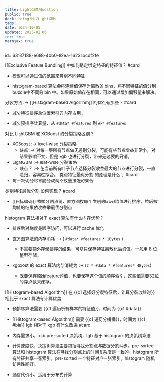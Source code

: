 ```yaml
---
title: LightGBM/Question
public: true
deck: being/ML/LightGBM
tags:
date: 2024-10-05
updated: 2025-02-06
toc: true
mathjax: true
---
```


id:: 63137188-e688-40b0-82ea-1623abcdf2fe

[[Exclusive Feature Bundling]] 中如何确定绑定特征的特征值？ #card
  + 模型可以通过值的范围来辨别不同特征


  + histogram-based 算法会将连续值保存为离散的 bins，将不同特征的值分到 buddle中不同的 bin 中。如果原始值存在相同，可以通过增加偏移量来解决。


分裂方法 :-> [[Histogram-based Algorithm]]
 的优点有那些？ #card
  + 减少特征排序后位置索引的内存占用
，

  + 减少预排序计算量，从 `#data* #features` 到 `#k* #features`


对比 LightGBM 和 XGBoost 的分裂策略区别？
  + XGBoost :-> level-wise 分裂策略
    + 缺点 :-> 对每一层所有节点做无差别分裂，可能有些节点增益非常小，对结果影响不大，但是 xgb 也进行分裂，带来无必要的开销。
  + LightGBM :-> leaf-wise 分裂策略
    + 缺点？ :-> 在当前所有叶子节点选择分裂收益最大的节点进行分裂，一直递归，容易过拟合。
类别特征最优分割
 的原理是什么？ #card
  + 每一次切分尽可能分成两个数量接近的集合


类别特征最优分割
 如何实现？ #card
  + [[目标编码]] 枚举分割点前，直方图按每个类别的label均值进行排序，然后按均值的结果依次枚举最优分割点


histogram 算法相对于 exact 算法有什么内存优势？
  + 排序后对梯度是顺序访问，可以进行 cache 优化

  + 直方图算法的内存消耗 :-> ( `#data* #features * 1Bytes` )

    + 不需要额外存储排序的结果，可以只保存特征离散化后的值。一般用 8 位整型存储。


  + xgboost 的 exact 算法内存消耗为 :-> (`2 * #data * #features* 4Bytes`)
    + 既要保存原始feature的值，也要保存这个值的顺序索引，这些值需要32位的浮点数来保存。

[[Histogram-based Algorithm]] 在 {{c1 选择好分裂特征后，计算分裂收益时}} 相比于 exact 算法有计算优势
  + 预排序算法需要 {{c1 遍历所有样本的特征值}}，时间为 {{c1 #data}}
  + [[Histogram-based Algorithm]] 需要 {{c1 遍历分桶桶}}，时间为 {{c1 #bin}}
lgb 相对于 xgb 有什么改进 #card
  + 内存需求小，xgb pre-sorted 决策树，lgb 基于 histogram 的决策树算法

  + 计算速度快，决策树算法主要包括寻找分割点与数据分割两步。pre-sorted 算法和 histogram 算法在寻找分割点上的时间复杂度是一致的。histogram 所有特征共享一张索引，pre-sorted 一个特征对应一张索引。histogram 随机访问性能好。

  + 通信代价小，适用于分布式计算
